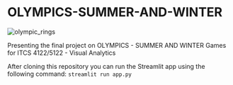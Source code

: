 # OLYMPICS-SUMMER-AND-WINTER

![olympic_rings](https://user-images.githubusercontent.com/13596624/205812437-e83e3480-b9da-403f-9176-2ec6358af7b9.png)

Presenting the final project on OLYMPICS - SUMMER AND WINTER Games for ITCS 4122/5122 - Visual Analytics


After cloning this repository you can run the Streamlit app using the following command: `streamlit run app.py`
